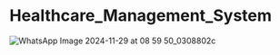 # Healthcare_Management_System

![WhatsApp Image 2024-11-29 at 08 59 50_0308802c](https://github.com/user-attachments/assets/becad677-1efa-4c3e-b1f0-dac808bb2b64)
